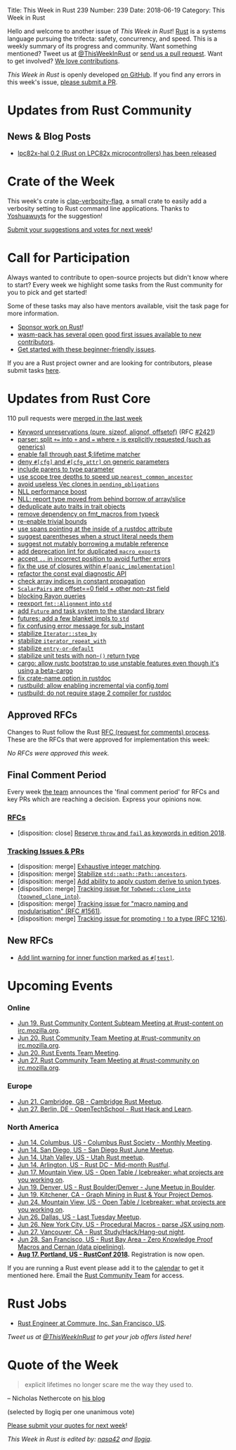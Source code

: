 Title: This Week in Rust 239
Number: 239
Date: 2018-06-19
Category: This Week in Rust

Hello and welcome to another issue of *This Week in Rust*!
[Rust](http://rust-lang.org) is a systems language pursuing the trifecta: safety, concurrency, and speed.
This is a weekly summary of its progress and community.
Want something mentioned? Tweet us at [@ThisWeekInRust](https://twitter.com/ThisWeekInRust) or [send us a pull request](https://github.com/cmr/this-week-in-rust).
Want to get involved? [We love contributions](https://github.com/rust-lang/rust/blob/master/CONTRIBUTING.md).

*This Week in Rust* is openly developed [on GitHub](https://github.com/cmr/this-week-in-rust).
If you find any errors in this week's issue, [please submit a PR](https://github.com/cmr/this-week-in-rust/pulls).

# Updates from Rust Community

## News & Blog Posts

* [lpc82x-hal 0.2 (Rust on LPC82x microcontrollers) has been released](https://users.rust-lang.org/t/lpc82x-hal-0-2-rust-on-lpc82x-microcontrollers/18144)

# Crate of the Week

This week's crate is [clap-verbosity-flag](https://crates.io/crates/clap-verbosity-flag), a small crate to easily add a verbosity setting to Rust command line applications. Thanks to [Yoshuawuyts](https://users.rust-lang.org/u/yoshuawuyts) for the suggestion!

[Submit your suggestions and votes for next week][submit_crate]!

[submit_crate]: https://users.rust-lang.org/t/crate-of-the-week/2704

# Call for Participation

Always wanted to contribute to open-source projects but didn't know where to start?
Every week we highlight some tasks from the Rust community for you to pick and get started!

Some of these tasks may also have mentors available, visit the task page for more information.

* [Sponsor work on Rust](https://aturon.github.io/sponsor/)!
* [wasm-pack has several open good first issues available to new contributors](https://github.com/ashleygwilliams/wasm-pack/issues?q=is%3Aissue+is%3Aopen+label%3A%22help+wanted%22).
* [Get started with these beginner-friendly issues](https://www.rustaceans.org/findwork/starters).

If you are a Rust project owner and are looking for contributors, please submit tasks [here][guidelines].

[guidelines]: https://users.rust-lang.org/t/twir-call-for-participation/4821

# Updates from Rust Core

110 pull requests were [merged in the last week][merged]

[merged]: https://github.com/search?q=is%3Apr+org%3Arust-lang+is%3Amerged+merged%3A2018-06-04..2018-06-11

* [Keyword unreservations (pure, sizeof, alignof, offsetof)](https://github.com/rust-lang/rust/pull/51196) (RFC [#2421](https://rust-lang.github.io/rfcs/2421-unreservations-2018.html))
* [parser: split `+=` into `+` and `=` where `+` is explicitly requested (such as generics)](https://github.com/rust-lang/rust/pull/51068)
* [enable fall through past $:lifetime matcher](https://github.com/rust-lang/rust/pull/51480)
* [deny `#[cfg]` and `#[cfg_attr]` on generic parameters](https://github.com/rust-lang/rust/pull/51283)
* [include parens to type parameter](https://github.com/rust-lang/rust/pull/50205)
* [use scope tree depths to speed up `nearest_common_ancestor`](https://github.com/rust-lang/rust/pull/51394)
* [avoid useless Vec clones in `pending_obligations`](https://github.com/rust-lang/rust/pull/51412)
* [NLL performance boost](https://github.com/rust-lang/rust/pull/51399)
* [NLL: report type moved from behind borrow of array/slice](https://github.com/rust-lang/rust/pull/51247)
* [deduplicate auto traits in trait objects](https://github.com/rust-lang/rust/pull/51276)
* [remove dependency on fmt_macros from typeck](https://github.com/rust-lang/rust/pull/51380)
* [re-enable trivial bounds](https://github.com/rust-lang/rust/pull/51042)
* [use spans pointing at the inside of a rustdoc attribute](https://github.com/rust-lang/rust/pull/51391)
* [suggest parentheses when a struct literal needs them](https://github.com/rust-lang/rust/pull/51360)
* [suggest not mutably borrowing a mutable reference](https://github.com/rust-lang/rust/pull/51242)
* [add deprecation lint for duplicated `macro_export`s](https://github.com/rust-lang/rust/pull/50143)
* [accept `..` in incorrect position to avoid further errors](https://github.com/rust-lang/rust/pull/51201)
* [fix the use of closures within `#[panic_implementation]`](https://github.com/rust-lang/rust/pull/51368)
* [refactor the const eval diagnostic API](https://github.com/rust-lang/rust/pull/51316)
* [check array indices in constant propagation](https://github.com/rust-lang/rust/pull/51308)
* [`ScalarPairs` are offset==0 field + other non-zst field](https://github.com/rust-lang/rust/pull/51307/files)
* [blocking Rayon queries](https://github.com/rust-lang/rust/pull/50699/files)
* [reexport `fmt::Alignment` into `std`](https://github.com/rust-lang/rust/pull/51333)
* [add `Future` and task system to the standard library](https://github.com/rust-lang/rust/pull/51263)
* [futures: add a few blanket impls to `std`](https://github.com/rust-lang/rust/pull/51442)
* [fix confusing error message for sub_instant](https://github.com/rust-lang/rust/pull/51255)
* [stabilize `Iterator::step_by`](https://github.com/rust-lang/rust/pull/51320)
* [stabilize `iterator_repeat_with`](https://github.com/rust-lang/rust/pull/51200)
* [stabilize `entry-or-default`](https://github.com/rust-lang/rust/pull/51079)
* [stabilize unit tests with non-`()` return type](https://github.com/rust-lang/rust/pull/51298)
* [cargo: allow rustc bootstrap to use unstable features even though it's using a beta-cargo](https://github.com/rust-lang/cargo/pull/5613)
* [fix crate-name option in rustdoc](https://github.com/rust-lang/rust/pull/51256)
* [rustbuild: allow enabling incremental via config.toml](https://github.com/rust-lang/rust/pull/51317)
* [rustbuild: do not require stage 2 compiler for rustdoc](https://github.com/rust-lang/rust/pull/51436)

## Approved RFCs

Changes to Rust follow the Rust [RFC (request for comments)
process](https://github.com/rust-lang/rfcs#rust-rfcs). These
are the RFCs that were approved for implementation this week:

*No RFCs were approved this week.*

## Final Comment Period

Every week [the team](https://www.rust-lang.org/team.html) announces the
'final comment period' for RFCs and key PRs which are reaching a
decision. Express your opinions now.

### [RFCs](https://github.com/rust-lang/rfcs/labels/final-comment-period)

* [disposition: close] [Reserve `throw` and `fail` as keywords in edition 2018](https://github.com/rust-lang/rfcs/pull/2441).

### [Tracking Issues & PRs](https://github.com/rust-lang/rust/labels/final-comment-period)

* [disposition: merge] [Exhaustive integer matching](https://github.com/rust-lang/rust/pull/50912).
* [disposition: merge] [Stabilize `std::path::Path::ancestors`](https://github.com/rust-lang/rust/pull/50894).
* [disposition: merge] [Add ability to apply custom derive to union types](https://github.com/rust-lang/rust/pull/50383).
* [disposition: merge] [Tracking issue for `ToOwned::clone_into` (`toowned_clone_into`)](https://github.com/rust-lang/rust/issues/41263).
* [disposition: merge] [Tracking issue for "macro naming and modularisation" (RFC #1561)](https://github.com/rust-lang/rust/issues/35896).
* [disposition: merge] [Tracking issue for promoting `!` to a type (RFC 1216)](https://github.com/rust-lang/rust/issues/35121).

## New RFCs

* [Add lint warning for inner function marked as `#[test]`](https://github.com/rust-lang/rfcs/pull/2471).

# Upcoming Events

### Online

* [Jun 19. Rust Community Content Subteam Meeting at #rust-content on irc.mozilla.org](irc://irc.mozilla.org/rust-content).
* [Jun 20. Rust Community Team Meeting at #rust-community on irc.mozilla.org](irc://irc.mozilla.org/rust-community).
* [Jun 20. Rust Events Team Meeting](https://t.me/joinchat/EkKINhHCgZ9llzvPidOssA).
* [Jun 27. Rust Community Team Meeting at #rust-community on irc.mozilla.org](irc://irc.mozilla.org/rust-community).

### Europe

* [Jun 21. Cambridge, GB - Cambridge Rust Meetup](https://www.meetup.com/Cambridge-Rust-Meetup/events/pzwshpyxjbcc/).
* [Jun 27. Berlin, DE - OpenTechSchool - Rust Hack and Learn](https://www.meetup.com/opentechschool-berlin/events/251675898/).

### North America

* [Jun 14. Columbus, US - Columbus Rust Society - Monthly Meeting](https://www.meetup.com/columbus-rs/events/dbcfrpyxjbsb/).
* [Jun 14. San Diego, US - San Diego Rust June Meetup](https://www.meetup.com/San-Diego-Rust/events/251001684/).
* [Jun 14. Utah Valley, US - Utah Rust meetup](https://docs.google.com/document/d/1O8S7IEfDw-3jTN74CWCuKYl_UWxTLd6-epz7NOMDYRg).
* [Jun 14. Arlington, US - Rust DC - Mid-month Rustful](https://www.meetup.com/RustDC/events/250848451).
* [Jun 17. Mountain View, US - Open Table / Icebreaker: what projects are you working on](https://www.meetup.com/Rust-Dev-in-Mountain-View/events/glnfcpyxjbwb/).
* [Jun 19. Denver, US - Rust Boulder/Denver - June Meetup in Boulder](https://www.meetup.com/Rust-Boulder-Denver/events/250076478/).
* [Jun 19. Kitchener, CA - Graph Mining in Rust & Your Project Demos](https://www.meetup.com/Rust-KW/events/251426929/).
* [Jun 24. Mountain View, US - Open Table / Icebreaker: what projects are you working on](https://www.meetup.com/Rust-Dev-in-Mountain-View/events/glnfcpyxjbgc/).
* [Jun 26. Dallas, US - Last Tuesday Meetup](https://www.meetup.com/Dallas-Rust/events/zfgwzmyxjbjc/).
* [Jun 26. New York City, US - Procedural Macros - parse JSX using nom](https://www.meetup.com/Rust-NYC/events/251490499/).
* [Jun 27. Vancouver, CA - Rust Study/Hack/Hang-out night](https://www.meetup.com/Vancouver-Rust/events/dqldspyxjbkc/).
* [Jun 28. San Francisco, US - Rust Bay Area - Zero Knowledge Proof Macros and Cernan (data pipelining)](https://www.meetup.com/Rust-Bay-Area/events/244156617/).
* **[Aug 17. Portland, US - RustConf 2018](http://rustconf.com/).** Registration is now open.

If you are running a Rust event please add it to the [calendar] to get
it mentioned here. Email the [Rust Community Team][community] for access.

[calendar]: https://www.google.com/calendar/embed?src=apd9vmbc22egenmtu5l6c5jbfc%40group.calendar.google.com
[community]: mailto:community-team@rust-lang.org

# Rust Jobs

* [Rust Engineer at Commure, Inc. San Francisco, US](https://news.ycombinator.com/item?id=16968087).

*Tweet us at [@ThisWeekInRust](https://twitter.com/ThisWeekInRust) to get your job offers listed here!*

# Quote of the Week

> explicit lifetimes no longer scare me the way they used to.

– Nicholas Nethercote on [his blog](https://blog.mozilla.org/nnethercote/2018/06/05/how-to-speed-up-the-rust-compiler-some-more-in-2018)

(selected by llogiq per one unanimous vote)

[Please submit your quotes for next week][submit]!

[submit]: http://users.rust-lang.org/t/twir-quote-of-the-week/328

*This Week in Rust is edited by: [nasa42](https://github.com/nasa42) and [llogiq](https://github.com/llogiq).*
